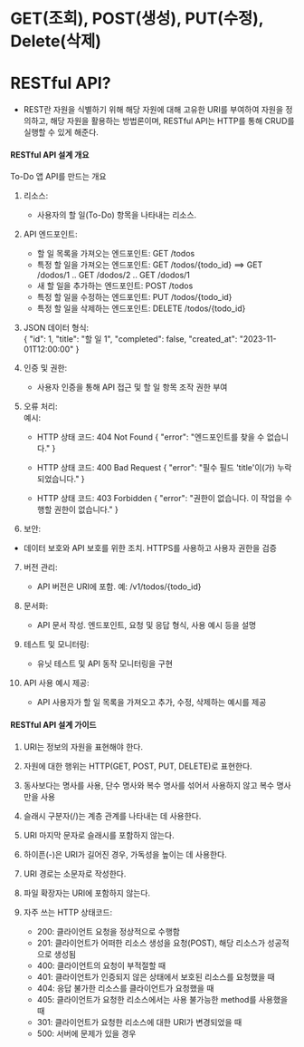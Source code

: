 # GET(조회), POST(생성), PUT(수정), Delete(삭제)

# RESTful API?
- REST란 자원을 식별하기 위해 해당 자원에 대해 고유한 URI를 부여하여 자원을 정의하고,
해당 자원을 활용하는 방법론이며, RESTful API는 HTTP를 통해 CRUD를 실행할 수 있게 해준다.

#### RESTful API 설계 개요 ####

To-Do 앱 API를 만드는 개요

1. 리소스:
    - 사용자의 할 일(To-Do) 항목을 나타내는 리소스.

2. API 엔드포인트:
    - 할 일 목록을 가져오는 엔드포인트: GET /todos
    - 특정 할 일을 가져오는 엔드포인트: GET /todos/{todo_id} ==> GET /dodos/1 .. GET /dodos/2 .. GET /dodos/1 
    - 새 할 일을 추가하는 엔드포인트: POST /todos
    - 특정 할 일을 수정하는 엔드포인트: PUT /todos/{todo_id}
    - 특정 할 일을 삭제하는 엔드포인트: DELETE /todos/{todo_id}

3. JSON 데이터 형식:  
    {
        "id": 1,
        "title": "할 일 1",
        "completed": false,
        "created_at": "2023-11-01T12:00:00"
    }

4. 인증 및 권한:  
    - 사용자 인증을 통해 API 접근 및 할 일 항목 조작 권한 부여

5. 오류 처리:  
예시:
    - HTTP 상태 코드: 404 Not Found
    {
        "error": "엔드포인트를 찾을 수 없습니다."
    }
    
    - HTTP 상태 코드: 400 Bad Request
    {
        "error": "필수 필드 'title'이(가) 누락되었습니다."
    }
    
    - HTTP 상태 코드: 403 Forbidden
    {
        "error": "권한이 없습니다. 이 작업을 수행할 권한이 없습니다."
    }

6. 보안:  
- 데이터 보호와 API 보호를 위한 조치. HTTPS를 사용하고 사용자 권한을 검증

7. 버전 관리:
    - API 버전은 URI에 포함. 예: /v1/todos/{todo_id}

8. 문서화:
    - API 문서 작성. 엔드포인트, 요청 및 응답 형식, 사용 예시 등을 설명

9. 테스트 및 모니터링:
    - 유닛 테스트 및 API 동작 모니터링을 구현

10. API 사용 예시 제공:
    - API 사용자가 할 일 목록을 가져오고 추가, 수정, 삭제하는 예시를 제공


#### RESTful API 설계 가이드 ####

1. URI는 정보의 자원을 표현해야 한다.

2. 자원에 대한 행위는 HTTP(GET, POST, PUT, DELETE)로 표현한다.

3. 동사보다는 명사를 사용, 단수 명사와 복수 명사를 섞어서 사용하지 않고 복수 명사만을 사용

4. 슬래시 구분자(/)는 계층 관계를 나타내는 데 사용한다.

5. URI 마지막 문자로 슬래시를 포함하지 않는다.

6. 하이픈(-)은 URI가 길어진 경우, 가독성을 높이는 데 사용한다.

7. URI 경로는 소문자로 작성한다.

8. 파일 확장자는 URI에 포함하지 않는다.

9. 자주 쓰는 HTTP 상태코드:
    - 200: 클라이언트 요청을 정상적으로 수행함
    - 201: 클라이언트가 어떠한 리소스 생성을 요청(POST), 해당 리소스가 성공적으로 생성됨
    - 400: 클라이언트의 요청이 부적절할 때
    - 401: 클라이언트가 인증되지 않은 상태에서 보호된 리소스를 요청했을 때
    - 404: 응답 불가한 리소스를 클라이언트가 요청했을 때
    - 405: 클라이언트가 요청한 리소스에서는 사용 불가능한 method를 사용했을 때
    - 301: 클라이언트가 요청한 리소스에 대한 URI가 변경되었을 때
    - 500: 서버에 문제가 있을 경우
    
